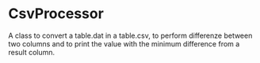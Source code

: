 # CsvProcessor
A class to convert a table.dat in a table.csv, to perform differenze between two columns and to print the value with the minimum difference from a result column.
